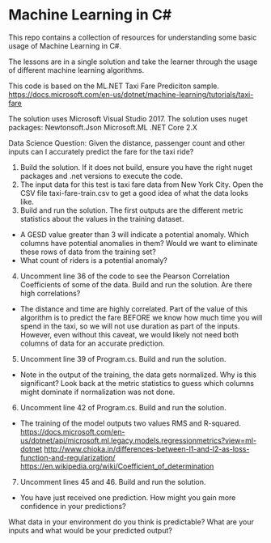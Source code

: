 # Machine Learning in C#

This repo contains a collection of resources for understanding some basic usage of Machine Learning in C#.

The lessons are in a single solution and take the learner through the usage of different machine learning algorithms.

This code is based on the ML.NET Taxi Fare Prediciton sample. https://docs.microsoft.com/en-us/dotnet/machine-learning/tutorials/taxi-fare

The solution uses Microsoft Visual Studio 2017.
The solution uses nuget packages:
Newtonsoft.Json
Microsoft.ML
.NET Core 2.X

Data Science Question: Given the distance, passenger count and other inputs can I accurately predict the fare for the taxi ride?

1. Build the solution. If it does not build, ensure you have the right nuget packages and .net versions to execute the code.
2. The input data for this test is taxi fare data from New York City. Open the CSV file taxi-fare-train.csv to get a good idea of what the data looks like.
3. Build and run the solution. The first outputs are the different metric statistics about the values in the training dataset.
 - A GESD value greater than 3 will indicate a potential anomaly. Which columns have potential anomalies in them? Would we want to eliminate these rows of data from the training set?
 - What count of riders is a potential anomaly?
4. Uncomment line 36 of the code to see the Pearson Correlation Coefficients of some of the data. Build and run the solution. Are there high correlations?
  - The distance and time are highly correlated. Part of the value of this algorithm is to predict the fare BEFORE we know how much time you will spend in the taxi, so we will not use duration as part of the inputs. However, even without this caveat, we would likely not need both columns of data for an accurate prediction.
5. Uncomment line 39 of Program.cs. Build and run the solution.
  - Note in the output of the training, the data gets normalized. Why is this significant? Look back at the metric statistics to guess which columns might dominate if normalization was not done.
6. Uncomment line 42 of Program.cs. Build and run the solution.
 - The training of the model outputs two values RMS and R-squared. https://docs.microsoft.com/en-us/dotnet/api/microsoft.ml.legacy.models.regressionmetrics?view=ml-dotnet http://www.chioka.in/differences-between-l1-and-l2-as-loss-function-and-regularization/  https://en.wikipedia.org/wiki/Coefficient_of_determination
7. Uncomment lines 45 and 46. Build and run the solution.
 - You have just received one prediction. How might you gain more confidence in your predictions?

What data in your environment do you think is predictable? What are your inputs and what would be your predicted output?